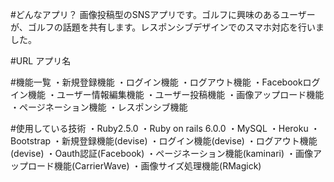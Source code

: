 #どんなアプリ？
画像投稿型のSNSアプリです。ゴルフに興味のあるユーザーが、ゴルフの話題を共有します。レスポンシブデザインでのスマホ対応を行いました。


#URL アプリ名



#機能一覧
・新規登録機能
・ログイン機能
・ログアウト機能
・Facebookログイン機能
・ユーザー情報編集機能
・ユーザー投稿機能
・画像アップロード機能
・ページネーション機能
・レスポンシブ機能


#使用している技術
・Ruby2.5.0
・Ruby on rails 6.0.0
・MySQL
・Heroku
・Bootstrap
・新規登録機能(devise)
・ログイン機能(devise)
・ログアウト機能(devise)
・Oauth認証(Facebook)
・ページネーション機能(kaminari)
・画像アップロード機能(CarrierWave)
・画像サイズ処理機能(RMagick)
